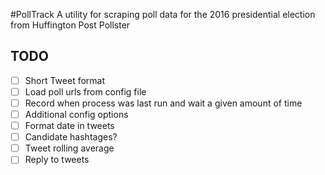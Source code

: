 #PollTrack
A utility for scraping poll data for the 2016 presidential election from Huffington Post Pollster

## TODO
- [ ] Short Tweet format
- [ ] Load poll urls from config file
- [ ] Record when process was last run and wait a given amount of time
- [ ] Additional config options
- [ ] Format date in tweets
- [ ] Candidate hashtages?
- [ ] Tweet rolling average
- [ ] Reply to tweets